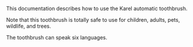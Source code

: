 This documentation describes how to use the Karel automatic toothbrush.

Note that this toothbrush is totally safe to use for children, 
adults, pets, wildlife, and trees.

The toothbrush can speak six languages.

